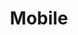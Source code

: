---
permalink: false
hideInSitemap: true
tags: level2
key: mobile_en
title: Mobile
alternativetitle: Design System Mobile
redirect: /en/design-system/mobile/overview/
parent: designsystem_en
order: 30
---